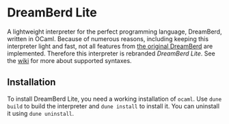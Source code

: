 # DreamBerd Lite
A lightweight interpreter for the perfect programming language, DreamBerd, written in OCaml.
Because of numerous reasons, including keeping this interpreter light and fast, not all features from [the original DreamBerd](https://github.com/TodePond/DreamBerd) are implemented. Therefore this interpreter is rebranded _DreamBerd Lite_. See the [wiki](https://github.com/olivier-hnry/dblite/wiki) for more about supported syntaxes.

## Installation
To install DreamBerd Lite, you need a working installation of `ocaml`. Use `dune build` to build the interpreter and `dune install` to install it. You can uninstall it using `dune uninstall`.
